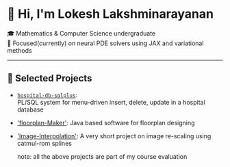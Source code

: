 # 👋 Hi, I'm Lokesh Lakshminarayanan

🎓 Mathematics & Computer Science undergraduate  
🔬 Focused(currently) on neural PDE solvers using JAX and variational methods

---
## 📂 Selected Projects

- [`hospital-db-sqlplus`](https://github.com/rTarunKumar-1/Database_Systems_Project):  
  PL/SQL system for menu-driven insert, delete, update in a hospital database
- ['floorplan-Maker'](https://github.com/Pranav-PJ/floor-plan-maker):
  Java based software for floorplan designing
- ['Image-Interpolation'](https://github.com/Lokesh-bitshyd22/BicubicImageInterpolation):
  A very short project on image re-scaling using catmul-rom splines

  note: all the above projects are part of my course evaluation 
